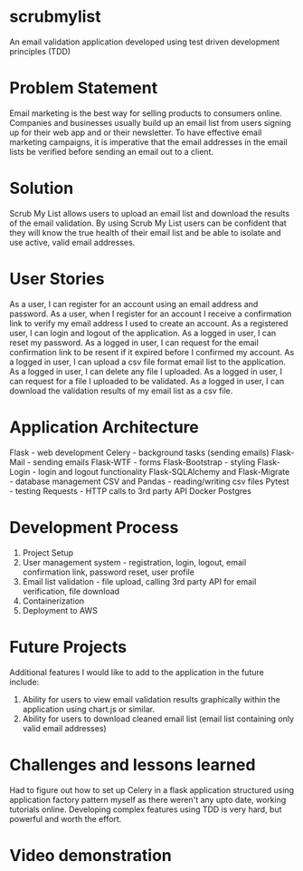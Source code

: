 # scrubmylist
An email validation application developed using test driven development principles (TDD)

# Problem Statement
Email marketing is the best way for selling products to consumers online. Companies and businesses usually build up an email list from users signing up for their web app and or their newsletter. To have effective email marketing campaigns, it is imperative that the email addresses in the email lists be verified before sending an email out to a client. 

# Solution
Scrub My List allows users to upload an email list and download the results of the email validation. By using Scrub My List users can be confident that they will know the true health of their email list and be able to isolate and use active, valid email addresses.

# User Stories
As a user, I can register for an account using an email address and password.
As a user, when I register for an account I receive a confirmation link to verify my email address I used to create an account.
As a registered user, I can login and logout of the application.
As a logged in user, I can reset my password.
As a logged in user, I can request for the email confirmation link to be resent if it expired before I confirmed my account.
As a logged in user, I can upload a csv file format email list to the application.
As a logged in user, I can delete any file I uploaded.
As a logged in user, I can request for a file I uploaded to be validated.
As a logged in user, I can download the validation results of my email list as a csv file.

# Application Architecture
Flask - web development
Celery - background tasks (sending emails)
Flask-Mail - sending emails
Flask-WTF - forms
Flask-Bootstrap - styling
Flask-Login - login and logout functionality
Flask-SQLAlchemy and Flask-Migrate - database management
CSV and Pandas - reading/writing csv files
Pytest - testing
Requests - HTTP calls to 3rd party API
Docker
Postgres

# Development Process
1. Project Setup
2. User management system - registration, login, logout, email confirmation link, password reset, user profile
3. Email list validation - file upload, calling 3rd party API for email verification, file download
4. Containerization
5. Deployment to AWS

# Future Projects
Additional features I would like to add to the application in the future include:
1. Ability for users to view email validation results graphically within the application using chart.js or similar.
2. Ability for users to download cleaned email list (email list containing only valid email addresses)

# Challenges and lessons learned
Had to figure out how to set up Celery in a flask application structured using application factory pattern myself as there weren't any upto date, working tutorials online.
Developing complex features using TDD is very hard, but powerful and worth the effort.

# Video demonstration
















